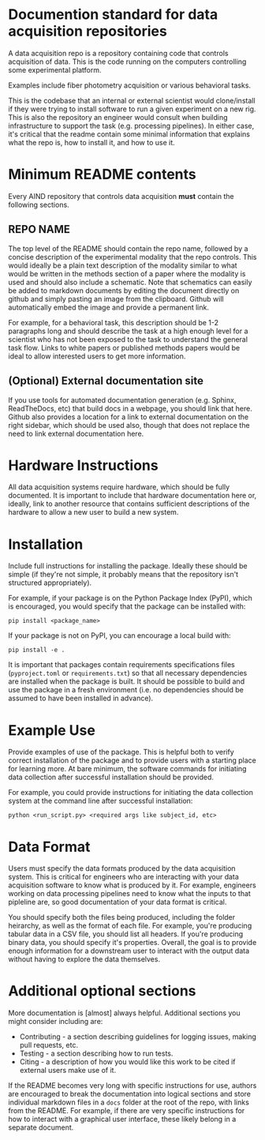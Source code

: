 # Documention standard for data acquisition repositories

A data acquisition repo is a repository containing code that controls acquisition of data. This is the code running on the computers controlling some experimental platform. 

Examples include fiber photometry acquisition or various behavioral tasks.  

This is the codebase that an internal or external scientist would clone/install if they were trying to install software to run a given experiment on a new rig. This is also the repository an engineer would consult when building infrastructure to support the task (e.g. processing pipelines). In either case, it's critical that the readme contain some minimal information that explains what the repo is, how to install it, and how to use it.

# Minimum README contents

Every AIND repository that controls data acquisition **must** contain the following sections.

## REPO NAME

The top level of the README should contain the repo name, followed by a concise description of the experimental modality that the repo controls. This would ideally be a plain text description of the modality similar to what would be written in the methods section of a paper where the modality is used and should also include a schematic. Note that schematics can easily be added to markdown documents by editing the document directly on github and simply pasting an image from the clipboard. Github will automatically embed the image and provide a permanent link.

For example, for a behavioral task, this description should be 1-2 paragraphs long and should describe the task at a high enough level for a scientist who has not been exposed to the task to understand the general task flow. Links to white papers or published methods papers would be ideal to allow interested users to get more information.

## (Optional) External documentation site

If you use tools for automated documentation generation (e.g. Sphinx, ReadTheDocs, etc) that build docs in a webpage, you should link that here. Github also provides a location for a link to external documentation on the right sidebar, which should be used also, though that does not replace the need to link external documentation here.

# Hardware Instructions

All data acquisition systems require hardware, which should be fully documented. It is important to include that hardware documentation here or, ideally, link to another resource that contains sufficient descriptions of the hardware to allow a new user to build a new system.

# Installation

Include full instructions for installing the package. Ideally these should be simple (if they're not simple, it probably means that the repository isn't structured appropriately). 

For example, if your package is on the Python Package Index (PyPI), which is encouraged, you would specify that the package can be installed with:

```
pip install <package_name>
```

If your package is not on PyPI, you can encourage a local build with:

```
pip install -e .
```

It is important that packages contain requirements specifications files (`pyproject.toml` or `requirements.txt`) so that all necessary dependencies are installed when the package is built. It should be possible to build and use the package in a fresh environment (i.e. no dependencies should be assumed to have been installed in advance).

# Example Use

Provide examples of use of the package. This is helpful both to verify correct installation of the package and to provide users with a starting place for learning more. At bare minimum, the software commands for initiating data collection after successful installation should be provided. 

For example, you could provide instructions for initiating the data collection system at the command line after successful installation:

```
python <run_script.py> <required args like subject_id, etc>
```

# Data Format

Users must specify the data formats produced by the data acquisition system. This is critical for engineers who are interacting with your data acquisition software to know what is produced by it. For example, engineers working on data processing pipelines need to know what the inputs to that pipleline are, so good documentation of your data format is critical.

You should specify both the files being produced, including the folder heirarchy, as well as the format of each file. For example, you're producing tabular data in a CSV file, you should list all headers. If you're producing binary data, you should specify it's properties. Overall, the goal is to provide enough information for a downstream user to interact with the output data without having to explore the data themselves.

# Additional optional sections

More documentation is [almost] always helpful. Additional sections you might consider including are:

* Contributing - a section describing guidelines for logging issues, making pull requests, etc.
* Testing - a section describing how to run tests.
* Citing - a description of how you would like this work to be cited if external users make use of it.

If the README becomes very long with specific instructions for use, authors are encouraged to break the documentation into logical sections and store individual markdown files in a `docs` folder at the root of the repo, with links from the README. For example, if there are very specific instructions for how to interact with a graphical user interface, these likely belong in a separate document.